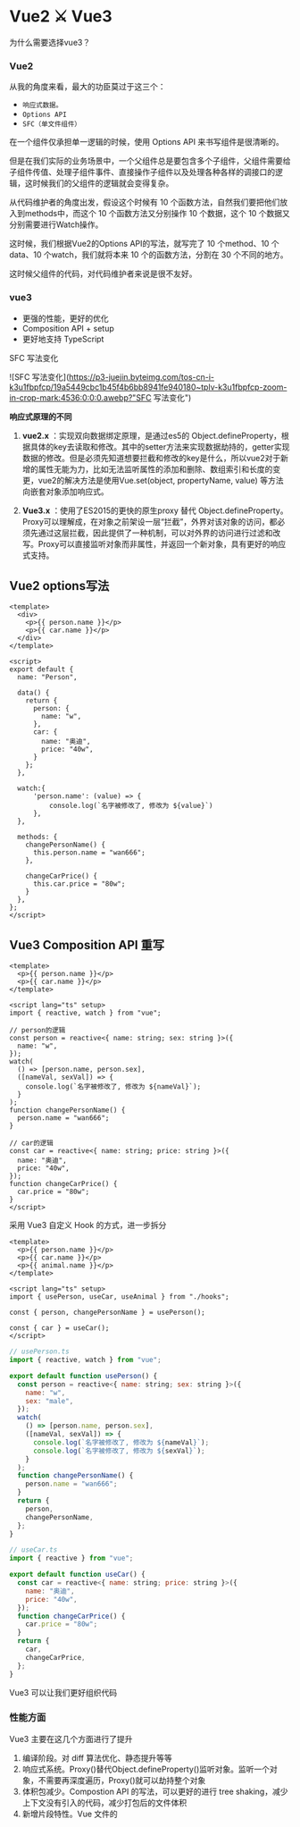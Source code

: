# Vue2 ⚔ Vue3
为什么需要选择vue3？
### **Vue2**

从我的角度来看，最大的功臣莫过于这三个：
* `响应式数据。`
* `Options API`
* `SFC（单文件组件）`
  
在一个组件仅承担单一逻辑的时候，使用 Options API 来书写组件是很清晰的。

但是在我们实际的业务场景中，一个父组件总是要包含多个子组件，父组件需要给子组件传值、处理子组件事件、直接操作子组件以及处理各种各样的调接口的逻辑，这时候我们的父组件的逻辑就会变得复杂。

从代码维护者的角度出发，假设这个时候有 10 个函数方法，自然我们要把他们放入到methods中，而这个 10 个函数方法又分别操作 10 个数据，这个 10 个数据又分别需要进行Watch操作。

这时候，我们根据Vue2的Options API的写法，就写完了 10 个method、10 个data、10 个watch，我们就将本来 10 个的函数方法，分割在 30 个不同的地方。

这时候父组件的代码，对代码维护者来说是很不友好。


### **vue3**
* 更强的性能，更好的优化
* Composition API + setup
* 更好地支持 TypeScript


SFC 写法变化

![SFC 写法变化](https://p3-juejin.byteimg.com/tos-cn-i-k3u1fbpfcp/19a5449cbc1b45f4b6bb8941fe940180~tplv-k3u1fbpfcp-zoom-in-crop-mark:4536:0:0:0.awebp?"SFC 写法变化")

**响应式原理的不同**
1. **vue2.x** ：实现双向数据绑定原理，是通过es5的 Object.defineProperty，根据具体的key去读取和修改。其中的setter方法来实现数据劫持的，getter实现数据的修改。但是必须先知道想要拦截和修改的key是什么，所以vue2对于新增的属性无能为力，比如无法监听属性的添加和删除、数组索引和长度的变更，vue2的解决方法是使用Vue.set(object, propertyName, value) 等方法向嵌套对象添加响应式。
   
2. **Vue3.x** ：使用了ES2015的更快的原生proxy 替代 Object.defineProperty。Proxy可以理解成，在对象之前架设一层“拦截”，外界对该对象的访问，都必须先通过这层拦截，因此提供了一种机制，可以对外界的访问进行过滤和改写。Proxy可以直接监听对象而非属性，并返回一个新对象，具有更好的响应式支持。

## Vue2 options写法

```vue
<template>
  <div>
    <p>{{ person.name }}</p>
    <p>{{ car.name }}</p>
  </div>
</template>

<script>
export default {
  name: "Person",

  data() {
    return {
      person: {
        name: "w",
      },
      car: {
        name: "奥迪",
        price: "40w",
      }
    };
  },

  watch:{
      'person.name': (value) => {
          console.log(`名字被修改了, 修改为 ${value}`)
      },
  },

  methods: {
    changePersonName() {
      this.person.name = "wan666";
    },

    changeCarPrice() {
      this.car.price = "80w";
    }
  },
};
</script>
```

## Vue3 Composition API 重写

```vue
<template>
  <p>{{ person.name }}</p>
  <p>{{ car.name }}</p>
</template>

<script lang="ts" setup>
import { reactive, watch } from "vue";

// person的逻辑
const person = reactive<{ name: string; sex: string }>({
  name: "w",
});
watch(
  () => [person.name, person.sex],
  ([nameVal, sexVal]) => {
    console.log(`名字被修改了, 修改为 ${nameVal}`);
  }
);
function changePersonName() {
  person.name = "wan666";
}

// car的逻辑
const car = reactive<{ name: string; price: string }>({
  name: "奥迪",
  price: "40w",
});
function changeCarPrice() {
  car.price = "80w";
}
</script>
```

采用 Vue3 自定义 Hook 的方式，进一步拆分

```vue
<template>
  <p>{{ person.name }}</p>
  <p>{{ car.name }}</p>
  <p>{{ animal.name }}</p>
</template>

<script lang="ts" setup>
import { usePerson, useCar, useAnimal } from "./hooks";

const { person, changePersonName } = usePerson();

const { car } = useCar();
</script>
```

```javascript
// usePerson.ts
import { reactive, watch } from "vue";

export default function usePerson() {
  const person = reactive<{ name: string; sex: string }>({
    name: "w",
    sex: "male",
  });
  watch(
    () => [person.name, person.sex],
    ([nameVal, sexVal]) => {
      console.log(`名字被修改了, 修改为 ${nameVal}`);
      console.log(`名字被修改了, 修改为 ${sexVal}`);
    }
  );
  function changePersonName() {
    person.name = "wan666";
  }
  return {
    person,
    changePersonName,
  };
}
```

```javascript
// useCar.ts
import { reactive } from "vue";

export default function useCar() {
  const car = reactive<{ name: string; price: string }>({
    name: "奥迪",
    price: "40w",
  });
  function changeCarPrice() {
    car.price = "80w";
  }
  return {
    car,
    changeCarPrice,
  };
}
```
Vue3 可以让我们更好组织代码

### 性能方面

Vue3 主要在这几个方面进行了提升

1. 编译阶段。对 diff 算法优化、静态提升等等
2. 响应式系统。Proxy()替代Object.defineProperty()监听对象。监听一个对象，不需要再深度遍历，Proxy()就可以劫持整个对象
3. 体积包减少。Compostion API 的写法，可以更好的进行 tree shaking，减少上下文没有引入的代码，减少打包后的文件体积
4. 新增片段特性。Vue 文件的<template>标签内，不再需要强制声明一个的<div>标签，节省额外的节点开销

**生命周期的不同**

| vue2          | vue3              |
| ------------- | ----------------- |
| beforeCreate  | setup()           |
| created       | setup()           |
| beforeMount   | onBeforeMount     |
| mounted       | onMounted         |
| beforeUpdate  | onBeforeUpdate    |
| updated       | onUpdated         |
| beforeDestroy | onBeforeUnmount   |
| destroyed     | onUnmounted       |
| errorCaptured | onErrorCaptured   |
|               | onRenderTracked   |
|               | onRenderTriggered |

